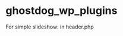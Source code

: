 # ghostdog_wp_plugins



For simple slideshow:
in header.php
<code><?php if ( initiate_slideshow() ) : initiate_slideshow(); endif; ?></code>
